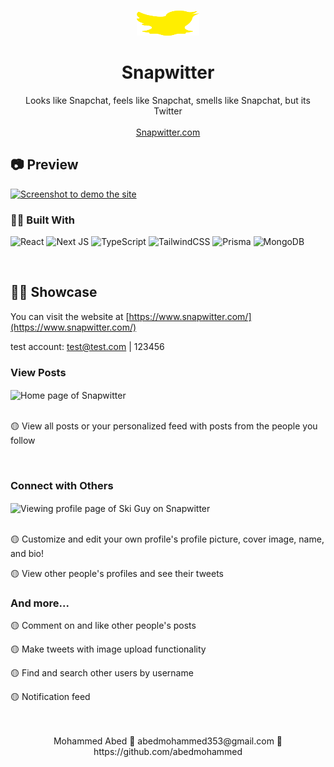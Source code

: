 <a name="readme-top"></a>

<!-- PROJECT LOGO -->
<br />
<div align="center">
  <a href="https://github.com/abedmohammed/snapwitter">
    <img src="https://github.com/abedmohammed/snapwitter/blob/main/public/images/Snapwitter_logo.svg" alt="Snapwitter logo" width="100" height="40">
  </a>

<h1 align="center">Snapwitter</h1>

  <p align="center">
    Looks like Snapchat, feels like Snapchat, smells like Snapchat, but its Twitter
    <br />
    <br />
    <a href="https://www.snapwitter.com/">Snapwitter.com</a>
  </p>
</div>


<!-- Preview -->
## 📷 Preview
[<img src="https://github.com/abedmohammed/snapwitter/assets/72363970/80b4c44f-a9b6-4f1f-a733-b90fd9dfe6cd" alt="Screenshot to demo the site">](https://www.snapwitter.com/)

### 👩‍💻 Built With

![React](https://img.shields.io/badge/react-%2320232a.svg?style=for-the-badge&logo=react&logoColor=%2361DAFB)
![Next JS](https://img.shields.io/badge/Next-black?style=for-the-badge&logo=next.js&logoColor=white)
![TypeScript](https://img.shields.io/badge/typescript-%23007ACC.svg?style=for-the-badge&logo=typescript&logoColor=white)
![TailwindCSS](https://img.shields.io/badge/tailwindcss-%2338B2AC.svg?style=for-the-badge&logo=tailwind-css&logoColor=white)
![Prisma](https://img.shields.io/badge/Prisma-3982CE?style=for-the-badge&logo=Prisma&logoColor=white)
![MongoDB](https://img.shields.io/badge/MongoDB-%234ea94b.svg?style=for-the-badge&logo=mongodb&logoColor=white)

<br />

<!-- Showcase -->
## 👨‍🏫 Showcase

You can visit the website at [https://www.snapwitter.com/](https://www.snapwitter.com/)

test account: test@test.com | 123456

### View Posts

<img align="center" src="https://github.com/abedmohammed/snapwitter/assets/72363970/3bab581c-c3ce-4136-9329-ecf519b34e67" alt="Home page of Snapwitter">

<br />

<br />

🟡 View all posts or your personalized feed with posts from the people you follow

<br />

### Connect with Others

<img align="center" src="https://github.com/abedmohammed/snapwitter/assets/72363970/d0a80fbe-328b-421a-9ea2-22db1c1c8db6" alt="Viewing profile page of Ski Guy on Snapwitter">

<br />

<br />

🟡 Customize and edit your own profile's profile picture, cover image, name, and bio!

🟡 View other people's profiles and see their tweets

### And more...

🟡 Comment on and like other people's posts

🟡 Make tweets with image upload functionality

🟡 Find and search other users by username

🟡 Notification feed

<br />
<br />

<div align="center">
  Mohammed Abed 💠 abedmohammed353@gmail.com 💠 https://github.com/abedmohammed
</div>
